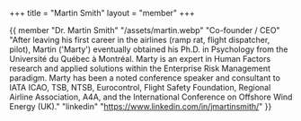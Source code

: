 +++
title = "Martin Smith"
layout = "member"
+++

{{ member
"Dr. Martin Smith"
"/assets/martin.webp"
"Co-founder / CEO"
"After leaving his first career in the airlines (ramp rat, flight dispatcher, pilot), Martin ('Marty') eventually obtained his Ph.D. in Psychology from the Université du Québec à Montréal. Marty is an expert in Human Factors research and applied solutions within the Enterprise Risk Management paradigm. Marty has been a noted conference speaker and consultant to IATA ICAO, TSB, NTSB, Eurocontrol, Flight Safety Foundation, Regional Airline Association, A4A, and the International Conference on Offshore Wind Energy (UK)."
"linkedin" "https://www.linkedin.com/in/jmartinsmith/"
}}